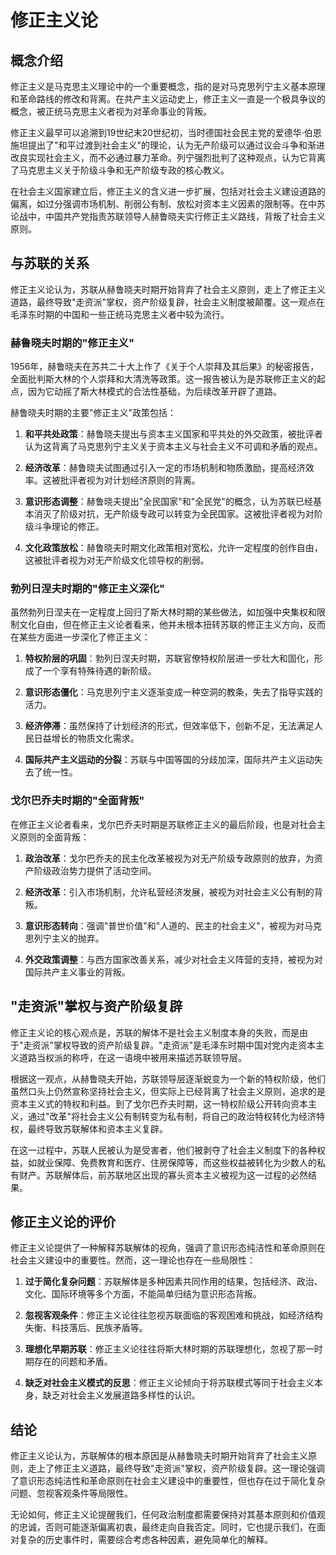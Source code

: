 # 修正主义论

## 概念介绍

修正主义是马克思主义理论中的一个重要概念，指的是对马克思列宁主义基本原理和革命路线的修改和背离。在共产主义运动史上，修正主义一直是一个极具争议的概念，被正统马克思主义者视为对革命事业的背叛。

修正主义最早可以追溯到19世纪末20世纪初，当时德国社会民主党的爱德华·伯恩施坦提出了"和平过渡到社会主义"的理论，认为无产阶级可以通过议会斗争和渐进改良实现社会主义，而不必通过暴力革命。列宁强烈批判了这种观点，认为它背离了马克思主义关于阶级斗争和无产阶级专政的核心教义。

在社会主义国家建立后，修正主义的含义进一步扩展，包括对社会主义建设道路的偏离，如过分强调市场机制、削弱公有制、放松对资本主义因素的限制等。在中苏论战中，中国共产党指责苏联领导人赫鲁晓夫实行修正主义路线，背叛了社会主义原则。

## 与苏联的关系

修正主义论认为，苏联从赫鲁晓夫时期开始背弃了社会主义原则，走上了修正主义道路，最终导致"走资派"掌权，资产阶级复辟，社会主义制度被颠覆。这一观点在毛泽东时期的中国和一些正统马克思主义者中较为流行。

### 赫鲁晓夫时期的"修正主义"

1956年，赫鲁晓夫在苏共二十大上作了《关于个人崇拜及其后果》的秘密报告，全面批判斯大林的个人崇拜和大清洗等政策。这一报告被认为是苏联修正主义的起点，因为它动摇了斯大林模式的合法性基础，为后续改革开辟了道路。

赫鲁晓夫时期的主要"修正主义"政策包括：

1. **和平共处政策**：赫鲁晓夫提出与资本主义国家和平共处的外交政策，被批评者认为这背离了马克思列宁主义关于资本主义与社会主义不可调和矛盾的观点。

2. **经济改革**：赫鲁晓夫试图通过引入一定的市场机制和物质激励，提高经济效率。这被批评者视为对计划经济原则的背离。

3. **意识形态调整**：赫鲁晓夫提出"全民国家"和"全民党"的概念，认为苏联已经基本消灭了阶级对抗，无产阶级专政可以转变为全民国家。这被批评者视为对阶级斗争理论的修正。

4. **文化政策放松**：赫鲁晓夫时期文化政策相对宽松，允许一定程度的创作自由，这被批评者视为对无产阶级文化领导权的削弱。

### 勃列日涅夫时期的"修正主义深化"

虽然勃列日涅夫在一定程度上回归了斯大林时期的某些做法，如加强中央集权和限制文化自由，但在修正主义论者看来，他并未根本扭转苏联的修正主义方向，反而在某些方面进一步深化了修正主义：

1. **特权阶层的巩固**：勃列日涅夫时期，苏联官僚特权阶层进一步壮大和固化，形成了一个享有特殊待遇的新阶级。

2. **意识形态僵化**：马克思列宁主义逐渐变成一种空洞的教条，失去了指导实践的活力。

3. **经济停滞**：虽然保持了计划经济的形式，但效率低下，创新不足，无法满足人民日益增长的物质文化需求。

4. **国际共产主义运动的分裂**：苏联与中国等国的分歧加深，国际共产主义运动失去了统一性。

### 戈尔巴乔夫时期的"全面背叛"

在修正主义论者看来，戈尔巴乔夫时期是苏联修正主义的最后阶段，也是对社会主义原则的全面背叛：

1. **政治改革**：戈尔巴乔夫的民主化改革被视为对无产阶级专政原则的放弃，为资产阶级政治势力提供了活动空间。

2. **经济改革**：引入市场机制，允许私营经济发展，被视为对社会主义公有制的背叛。

3. **意识形态转向**：强调"普世价值"和"人道的、民主的社会主义"，被视为对马克思列宁主义的抛弃。

4. **外交政策调整**：与西方国家改善关系，减少对社会主义阵营的支持，被视为对国际共产主义事业的背叛。

## "走资派"掌权与资产阶级复辟

修正主义论的核心观点是，苏联的解体不是社会主义制度本身的失败，而是由于"走资派"掌权导致的资产阶级复辟。"走资派"是毛泽东时期中国对党内走资本主义道路当权派的称呼，在这一语境中被用来描述苏联领导层。

根据这一观点，从赫鲁晓夫开始，苏联领导层逐渐蜕变为一个新的特权阶级，他们虽然口头上仍然宣称坚持社会主义，但实际上已经背离了社会主义原则，追求的是资本主义式的特权和利益。到了戈尔巴乔夫时期，这一特权阶级公开转向资本主义，通过"改革"将社会主义公有制转变为私有制，将自己的政治特权转化为经济特权，最终导致苏联解体和资本主义复辟。

在这一过程中，苏联人民被认为是受害者，他们被剥夺了社会主义制度下的各种权益，如就业保障、免费教育和医疗、住房保障等，而这些权益被转化为少数人的私有财产。苏联解体后，前苏联地区出现的寡头资本主义被视为这一过程的必然结果。

## 修正主义论的评价

修正主义论提供了一种解释苏联解体的视角，强调了意识形态纯洁性和革命原则在社会主义建设中的重要性。然而，这一理论也存在一些局限性：

1. **过于简化复杂问题**：苏联解体是多种因素共同作用的结果，包括经济、政治、文化、国际环境等多个方面，不能简单归结为意识形态背叛。

2. **忽视客观条件**：修正主义论往往忽视苏联面临的客观困难和挑战，如经济结构失衡、科技落后、民族矛盾等。

3. **理想化早期苏联**：修正主义论往往将斯大林时期的苏联理想化，忽视了那一时期存在的问题和矛盾。

4. **缺乏对社会主义模式的反思**：修正主义论倾向于将苏联模式等同于社会主义本身，缺乏对社会主义发展道路多样性的认识。

## 结论

修正主义论认为，苏联解体的根本原因是从赫鲁晓夫时期开始背弃了社会主义原则，走上了修正主义道路，最终导致"走资派"掌权，资产阶级复辟。这一理论强调了意识形态纯洁性和革命原则在社会主义建设中的重要性，但也存在过于简化复杂问题、忽视客观条件等局限性。

无论如何，修正主义论提醒我们，任何政治制度都需要保持对其基本原则和价值观的忠诚，否则可能逐渐偏离初衷，最终走向自我否定。同时，它也提示我们，在面对复杂的历史事件时，需要综合考虑各种因素，避免简单化的解释。